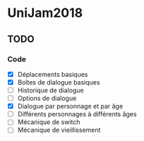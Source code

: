 # UniJam2018

## TODO

### Code

 - [x] Déplacements basiques
 - [x] Boîtes de dialogue basiques
 - [ ] Historique de dialogue
 - [ ] Options de dialogue
 - [x] Dialogue par personnage et par âge
 - [ ] Différents personnages à différents âges
 - [ ] Mécanique de switch
 - [ ] Mécanique de vieillissement
